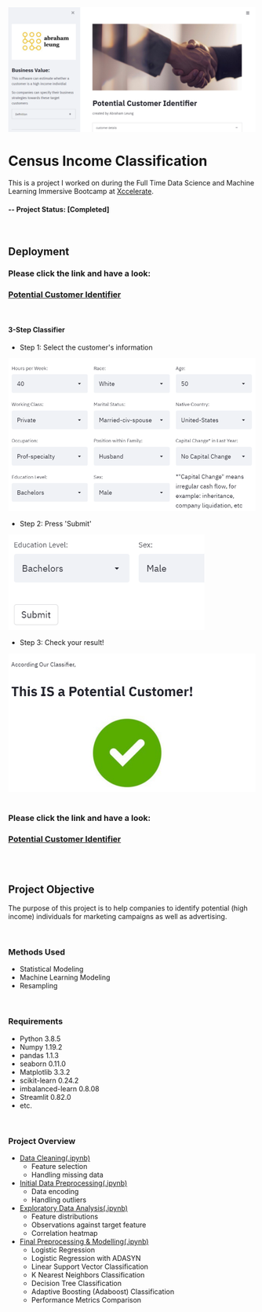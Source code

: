 <img src="/image/app_interface.PNG">

# Census Income Classification
This is a project I worked on during the Full Time Data Science and Machine Learning Immersive Bootcamp at [Xccelerate](https://xccelerate.co/en/).

#### -- Project Status: [Completed]

<br />

## Deployment

### Please click the link and have a look: 
### [Potential Customer Identifier](https://share.streamlit.io/yatfungleung/census-income-classification/main/app.py)

<br />

#### 3-Step Classifier
* Step 1: Select the customer's information
<img src="/image/app_step_1.PNG" width="700">

* Step 2: Press 'Submit'
<img src="/image/app_step_2.PNG" width="400">

* Step 3: Check your result!
<img src="/image/app_step_3.PNG" width="700">

<br />
<br />

### Please click the link and have a look: 
### [Potential Customer Identifier](https://share.streamlit.io/yatfungleung/census-income-classification/main/app.py)

<br />
<br />

## Project Objective
The purpose of this project is to help companies to identify potential (high income) individuals for marketing campaigns as well as advertising.

<br />

### Methods Used
* Statistical Modeling
* Machine Learning Modeling
* Resampling

<br />

### Requirements
* Python 3.8.5
* Numpy 1.19.2
* pandas 1.1.3
* seaborn 0.11.0
* Matplotlib 3.3.2
* scikit-learn 0.24.2
* imbalanced-learn 0.8.08
* Streamlit 0.82.0
* etc.

<br />

### Project Overview
* [Data Cleaning(.ipynb)](/1_data_cleaning.ipynb)
  * Feature selection
  * Handling missing data
* [Initial Data Preprocessing(.ipynb)](/2_data_initial_preprocessing.ipynb)
  * Data encoding
  * Handling outliers
* [Exploratory Data Analysis(.ipynb)](/3_EDA.ipynb)
  * Feature distributions
  * Observations against target feature
  * Correlation heatmap
* [Final Preprocessing & Modelling(.ipynb)](/4_final_preprocessing_modelling.ipynb)
  * Logistic Regression
  * Logistic Regression with ADASYN
  * Linear Support Vector Classification
  * K Nearest Neighbors Classification
  * Decision Tree Classification
  * Adaptive Boosting (Adaboost) Classification
  * Performance Metrics Comparison
